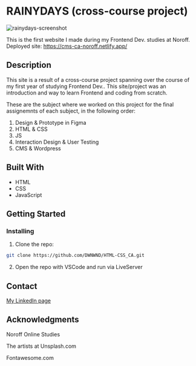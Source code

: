 #  RAINYDAYS (cross-course project)

![rainydays-screenshot](https://github.com/DWNWND/cross-course-CA/assets/126068161/5ea2672d-088a-4d70-9b21-646cc2426e16)

This is the first website I made during my Frontend Dev. studies at Noroff. Deployed site: https://cms-ca-noroff.netlify.app/


## Description

This site is a result of a cross-course project spanning over the course of my first year of studying Frontend Dev.. This site/project was an introduction and way to learn Frontend and coding from scratch.

These are the subject where we worked on this project for the final assignemnts of each subject, in the following order:
1. Design & Prototype in Figma
2. HTML & CSS
3. JS
4. Interaction Design & User Testing
5. CMS & Wordpress


## Built With

- HTML
- CSS
- JavaScript

## Getting Started

### Installing

1. Clone the repo:

```bash
git clone https://github.com/DWNWND/HTML-CSS_CA.git
```

2. Open the repo with VSCode and run via LiveServer


## Contact

[My LinkedIn page](https://www.linkedin.com/in/thea-oland-b38175139/)


## Acknowledgments

Noroff Online Studies

The artists at Unsplash.com

Fontawesome.com

